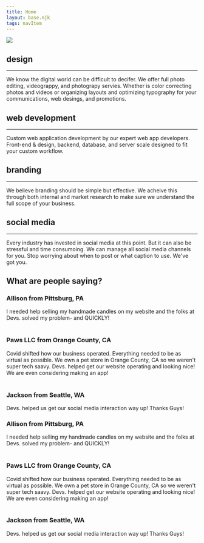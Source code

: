 ```yaml
---
title: Home
layout: base.njk
tags: navItem
---
```


<main>
  <body>


<section class="scrolllock">
  <div class="scrollsection">
  <div class="def1">
<div class="headshot">
<img src="/images/headshot22.png" style="width=100%" class="newshot">
 <!-- <br><br><img src="/images/widelogo.png" class="logoz">  -->
</div>
</div>
</div>

  <div class="scrollsection">
  <div class="grid2">
<div class="card">
  <h2>design</h2>
  <hr>
We know the digital world can be difficult to decifer. We offer full photo editing, videograppy, and photograpy servies. Whether is color correcting photos and videos or organizing layouts and optimizing typography for your communications, web desings, and promotions.
</div>

<div class="card">
<h2>web development</h2>
  <hr>
Custom web application development by our expert web app developers. Front-end & design, backend, database, and server scale designed to fit your custom workflow.
</div>

<div class="card">
<h2>branding</h2>
  <hr>
We believe branding should be simple but effective. We acheive this through both internal and market research to make sure we understand the full scope of your business.
</div>

<div class="card">
<h2>social media</h2>
  <hr>
Every industry has invested in social media at this point. But it can also be stressful and time consumoing. We can manage all social media channels for you. Stop worrying about when to post or what caption to use. We've got you.
</div>
</div>
</div>
  <div class="scrollsection">
   <div class="grid3"> 
   <div class="card">
<h1>What are people saying?</h1>
   </div>
   <div class="card">
      <h3>Allison from Pittsburg, PA</h3>
      I needed help selling my handmade candles on my website and the folks at Devs. solved my problem- and QUICKLY!
<br><br>
      <h3>Paws LLC from Orange County, CA</h3>
      Covid shifted how our business operated. Everything needed to be as virtual as possible. We own a pet store in Orange County, CA so we weren't super tech saavy. Devs. helped get our website operating and looking nice! We are even considering making an app!
 <br><br>
<h3>Jackson from Seattle, WA</h3>Devs. helped us get our social media interaction way up! 
      Thanks Guys!
       <h3>Allison from Pittsburg, PA</h3>
      I needed help selling my handmade candles on my website and the folks at Devs. solved my problem- and QUICKLY!
<br><br>
      <h3>Paws LLC from Orange County, CA</h3>
      Covid shifted how our business operated. Everything needed to be as virtual as possible. We own a pet store in Orange County, CA so we weren't super tech saavy. Devs. helped get our website operating and looking nice! We are even considering making an app!
 <br><br>
<h3>Jackson from Seattle, WA</h3>Devs. helped us get our social media interaction way up! 
      Thanks Guys!
    </div>
    </div>


</div>
  
</section>












  </body>
</main>